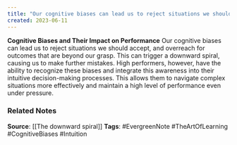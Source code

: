 ```yaml
---
title: "Our cognitive biases can lead us to reject situations we should accept, and overreach for outcomes that are beyond our grasp"
created: 2023-06-11
---
```


**Cognitive Biases and Their Impact on Performance**
Our cognitive biases can lead us to reject situations we should accept, and overreach for outcomes that are beyond our grasp. This can trigger a downward spiral, causing us to make further mistakes. High performers, however, have the ability to recognize these biases and integrate this awareness into their intuitive decision-making processes. This allows them to navigate complex situations more effectively and maintain a high level of performance even under pressure.

### Related Notes
**Source**: [[The downward spiral]]
**Tags**: #EvergreenNote #TheArtOfLearning #CognitiveBiases #Intuition


